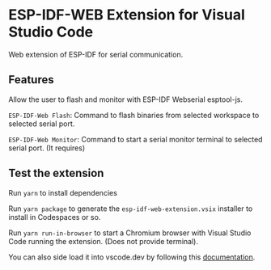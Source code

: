 # ESP-IDF-WEB Extension for Visual Studio Code

Web extension of ESP-IDF for serial communication.

## Features

Allow the user to flash and monitor with ESP-IDF Webserial esptool-js.

`ESP-IDF-Web Flash`: Command to flash binaries from selected workspace to selected serial port.

`ESP-IDF-Web Monitor`: Command to start a serial monitor terminal to selected serial port. (It requires)

## Test the extension

Run `yarn` to install dependencies

Run `yarn package` to generate the `esp-idf-web-extension.vsix` installer to install in Codespaces or so.

Run `yarn run-in-browser` to start a Chromium browser with Visual Studio Code running the extension. (Does not provide terminal).

You can also side load it into vscode.dev by following this [documentation](https://code.visualstudio.com/api/extension-guides/web-extensions#test-your-web-extension-in-vscode.dev).
